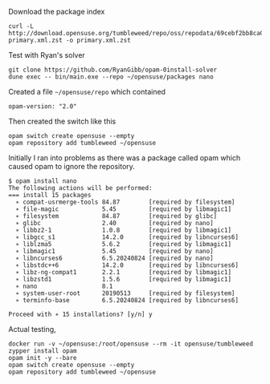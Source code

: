 
Download the package index

```
curl -L  http://download.opensuse.org/tumbleweed/repo/oss/repodata/69cebf2bb8ca028a0096158754a020506fede251e0d0ff16c91979ea063eb5450ea1dbdc98cfc0a6b243f5aea603c9295ac75c64a9318b7ce5c9816f740db0a2-primary.xml.zst -o primary.xml.zst
```

Test with Ryan's solver

```
git clone https://github.com/RyanGibb/opam-0install-solver
dune exec -- bin/main.exe --repo ~/opensuse/packages nano
```

Created a file `~/opensuse/repo` which contained

```
opam-version: "2.0"
```

Then created the switch like this

```
opam switch create opensuse --empty
opam repository add tumbleweed ~/opensuse
```

Initially I ran into problems as there was a package called opam which caused opam to ignore the repository.

```
$ opam install nano
The following actions will be performed:
=== install 15 packages
  ∗ compat-usrmerge-tools 84.87        [required by filesystem]
  ∗ file-magic            5.45         [required by libmagic1]
  ∗ filesystem            84.87        [required by glibc]
  ∗ glibc                 2.40         [required by nano]
  ∗ libbz2-1              1.0.8        [required by libmagic1]
  ∗ libgcc_s1             14.2.0       [required by libncurses6]
  ∗ liblzma5              5.6.2        [required by libmagic1]
  ∗ libmagic1             5.45         [required by nano]
  ∗ libncurses6           6.5.20240824 [required by nano]
  ∗ libstdc++6            14.2.0       [required by libncurses6]
  ∗ libz-ng-compat1       2.2.1        [required by libmagic1]
  ∗ libzstd1              1.5.6        [required by libmagic1]
  ∗ nano                  8.1
  ∗ system-user-root      20190513     [required by filesystem]
  ∗ terminfo-base         6.5.20240824 [required by libncurses6]

Proceed with ∗ 15 installations? [y/n] y
```

Actual testing,

```
docker run -v ~/opensuse:/root/opensuse --rm -it opensuse/tumbleweed
zypper install opam
opam init -y --bare
opam switch create opensuse --empty
opam repository add tumbleweed ~/opensuse

